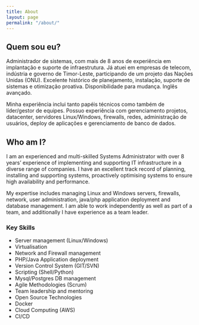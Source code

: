 ```yaml
---
title: About
layout: page
permalink: "/about/"
---
```


## Quem sou eu?

Administrador de sistemas, com mais de 8 anos de experiência em implantação e suporte de infraestrutura. Já atuei em empresas de telecom, indústria e governo de Timor-Leste, participando de um projeto das Nações Unidas (ONU). Excelente histórico de planejamento, instalação, suporte de sistemas e otimização proativa. Disponibilidade para mudança. Inglês avançado.

Minha experiência inclui tanto papéis técnicos como também de líder/gestor de equipes. Possuo experiência com gerenciamento projetos, datacenter, servidores Linux/Windows, firewalls, redes, administração de usuários, deploy de aplicações e gerenciamento de banco de dados.

## Who am I?

I am an experienced and multi-skilled Systems Administrator with over 8 years’ experience of implementing and supporting IT infrastructure in a diverse range of companies. I have an excellent track record of planning, installing and supporting systems, proactively optimising systems to ensure high availability and performance.

My expertise includes managing Linux and Windows servers, firewalls, network, user administration, java/php application deployment and database management. I am able to work independently as well as part of a team, and additionally I have experience as a team leader.

### Key Skills

- Server management (Linux/Windows)
- Virtualisation
- Network and Firewall management
- PHP/Java Application deployment
- Version Control System (GIT/SVN)
- Scripting (Shell/Python)
- Mysql/Postgres DB management
- Agile Methodologies (Scrum)
- Team leadership and mentoring
- Open Source Technologies
- Docker
- Cloud Computing (AWS)
- CI/CD
